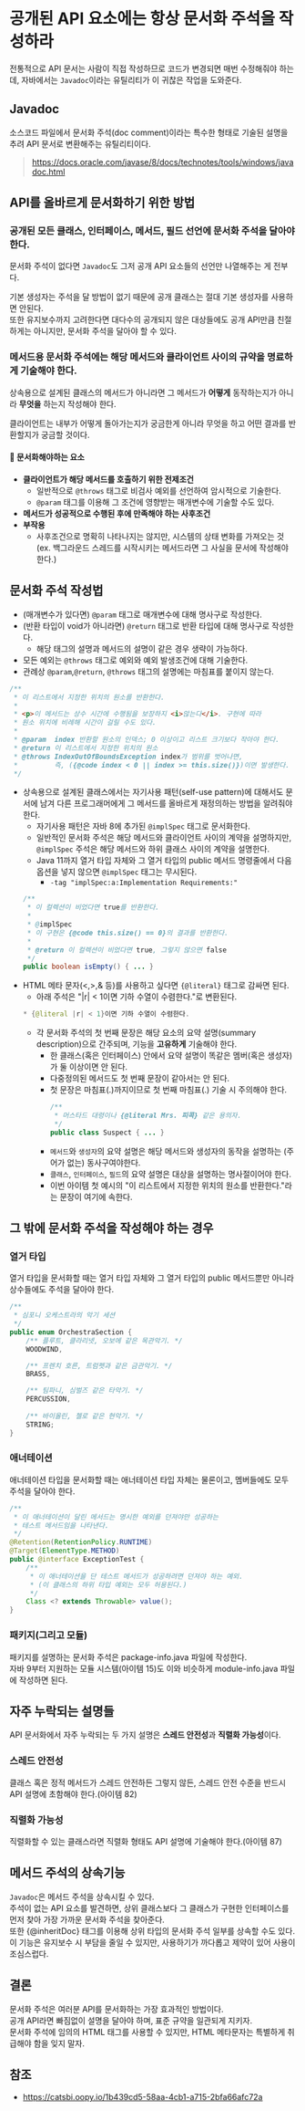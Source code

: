 # 공개된 API 요소에는 항상 문서화 주석을 작성하라

전통적으로 API 문서는 사람이 직접 작성하므로 코드가 변경되면 매번 수정해줘야 하는데, 자바에서는 `Javadoc`이라는 유틸리티가 이 귀찮은 작업을 도와준다.

## Javadoc
소스코드 파일에서 문서화 주석(doc comment)이라는 특수한 형태로 기술된 설명을 추려 API 문서로 변환해주는 유틸리티이다.
> https://docs.oracle.com/javase/8/docs/technotes/tools/windows/javadoc.html

## API를 올바르게 문서화하기 위한 방법
### 공개된 모든 클래스, 인터페이스, 메서드, 필드 선언에 문서화 주석을 달아야 한다. 
문서화 주석이 없다면 `Javadoc`도 그저 공개 API 요소들의 선언만 나열해주는 게 전부다.

기본 생성자는 주석을 달 방법이 없기 때문에 공개 클래스는 절대 기본 생성자를 사용하면 안된다.  
또한 유지보수까지 고려한다면 대다수의 공개되지 않은 대상들에도 공개 API만큼 친절하게는 아니지만, 문서화 주석을 달아야 할 수 있다.
### 메서드용 문서화 주석에는 해당 메서드와 클라이언트 사이의 규약을 명료하게 기술해야 한다.
상속용으로 설계된 클래스의 메서드가 아니라면 그 메서드가 **어떻게** 동작하는지가 아니라 **무엇을** 하는지 작성해야 한다.

클라이언트는 내부가 어떻게 돌아가는지가 궁금한게 아니라 무엇을 하고 어떤 결과를 반환할지가 궁금할 것이다.  

#### 📍 문서화해야하는 요소
- **클라이언트가 해당 메서드를 호출하기 위한 전제조건**
  - 일반적으로 `@throws` 태그로 비검사 예외를 선언하여 암시적으로 기술한다.
  - `@param` 태그를 이용해 그 조건에 영향받는 매개변수에 기술할 수도 있다.
- **메서드가 성공적으로 수행된 후에 만족해야 하는 사후조건**
- **부작용**
  - 사후조건으로 명확히 나타나지는 않지만, 시스템의 상태 변화를 가져오는 것  
    (ex. 백그라운드 스레드를 시작시키는 메서드라면 그 사실을 문서에 작성해야 한다.)
## 문서화 주석 작성법
- (매개변수가 있다면) `@param` 태그로 매개변수에 대해 명사구로 작성한다.
- (반환 타입이 void가 아니라면) `@return` 태그로 반환 타입에 대해 명사구로 작성한다.
  - 해당 태그의 설명과 메서드의 설명이 같은 경우 생략이 가능하다.
- 모든 예외는 `@throws` 태그로 예외와 예외 발생조건에 대해 기술한다.
- 관례상 `@param`,`@return`, `@throws` 태그의 설명에는 마침표를 붙이지 않는다.
```java
/**
 * 이 리스트에서 지정한 위치의 원소를 반환한다.
 * 
 * <p>이 메서드는 상수 시간에 수행됨을 보장하지 <i>않는다</i>. 구현에 따라
 * 원소 위치에 비례해 시간이 걸릴 수도 있다.
 * 
 * @param  index 반환할 원소의 인덱스; 0 이상이고 리스트 크기보다 작아야 한다.
 * @return 이 리스트에서 지정한 위치의 원소
 * @throws IndexOutOfBoundsException index가 범위를 벗어나면,
 *         즉, ({@code index < 0 || index >= this.size()})이면 발생한다.
 */
```
- 상속용으로 설계된 클래스에서는 자기사용 패턴(self-use pattern)에 대해서도 문서에 남겨 다른 프로그래머에게 그 메서드를 올바르게 재정의하는 방법을 알려줘야 한다.
  - 자기사용 패턴은 자바 8에 추가된 `@implSpec` 태그로 문서화한다.
  - 일반적인 문서화 주석은 해당 메서드와 클라이언트 사이의 계약을 설명하지만,   
    `@implSpec` 주석은 해당 메서드와 하위 클래스 사이의 계약을 설명한다.
  - Java 11까지 열거 타입 자체와 그 열거 타입의 public 메서드 명령줄에서 다음 옵션을 넣지 않으면 `@implSpec` 태그는 무시된다.
    - `-tag "implSpec:a:Implementation Requirements:"`
  ```java
  /**
   * 이 컬렉션이 비었다면 true를 반환한다.
   * 
   * @implSpec 
   * 이 구현은 {@code this.size() == 0}의 결과를 반환한다.
   * 
   * @return 이 컬렉션이 비었다면 true, 그렇지 않으면 false
   */
  public boolean isEmpty() { ... }
  ```
- HTML 메타 문자(<,>,& 등)를 사용하고 싶다면 `{@literal}` 태그로 감싸면 된다.
  - 아래 주석은 "|r| < 1이면 기하 수열이 수렴한다."로 변환된다.
  ```java
  * {@literal |r| < 1}이면 기하 수열이 수렴한다.
  ```
  - 각 문서화 주석의 첫 번째 문장은 해당 요소의 요약 설명(summary description)으로 간주되며, 기능을 **고유하게** 기술해야 한다.
    - 한 클래스(혹은 인터페이스) 안에서 요약 설명이 똑같은 멤버(혹은 생성자)가 둘 이상이면 안 된다.
    - 다중정의된 메서드도 첫 번째 문장이 같아서는 안 된다.
    - 첫 문장은 마침표(.)까지이므로 첫 번째 마침표(.) 기술 시 주의해야 한다.
       ```java
       /**
        * 머스타드 대령이나 {@literal Mrs. 피콕} 같은 용의자.
        */
       public class Suspect { ... }
      ```
    - `메서드`와 `생성자`의 요약 설명은 해당 메서드와 생성자의 동작을 설명하는 (주어가 없는) 동사구여야한다.
    - `클래스`, `인터페이스`, `필드`의 요약 설명은 대상을 설명하는 명사절이어야 한다.
    - 이번 아이템 첫 예시의 "이 리스트에서 지정한 위치의 원소를 반환한다."라는 문장이 여기에 속한다.

## 그 밖에 문서화 주석을 작성해야 하는 경우
### 열거 타입
열거 타입을 문서화할 때는 열거 타입 자체와 그 열거 타입의 public 메서드뿐만 아니라 상수들에도 주석을 달아야 한다.
```java
/**
 * 심포니 오케스트라의 악기 세션
 */
public enum OrchestraSection {
    /** 플루트, 클라리넷, 오보에 같은 목관악기. */
    WOODWIND,

    /** 프렌치 호른, 트럼펫과 같은 금관악기. */
    BRASS,

    /** 팀파니, 심벌즈 같은 타악기. */
    PERCUSSION,
  
    /** 바이올린, 첼로 같은 현악기. */
    STRING;
}
```
### 애너테이션
애너테이션 타입을 문서화할 때는 애너테이션 타입 자체는 물론이고, 멤버들에도 모두 주석을 달아야 한다.  
```java
/**
 * 이 애너테이션이 달린 메서드는 명시한 예외를 던져야만 성공하는
 * 테스트 메서드임을 나타낸다.
 */
@Retention(RetentionPolicy.RUNTIME)
@Target(ElementType.METHOD)
public @interface ExceptionTest {
    /**
     * 이 애너테이션을 단 테스트 메서드가 성공하려면 던져야 하는 예외.
     * (이 클래스의 하위 타입 예외는 모두 허용된다.)
     */
    Class <? extends Throwable> value();
}
```
### 패키지(그리고 모듈)
패키지를 설명하는 문서화 주석은 package-info.java 파일에 작성한다.  
자바 9부터 지원하는 모듈 시스템(아이템 15)도 이와 비슷하게 module-info.java 파일에 작성하면 된다.

## 자주 누락되는 설명들
API 문서화에서 자주 누락되는 두 가지 설명은 **스레드 안전성**과 **직렬화 가능성**이다.
### 스레드 안전성
클래스 혹은 정적 메서드가 스레드 안전하든 그렇지 않든, 스레드 안전 수준을 반드시 API 설명에 초함해야 한다.(아이템 82)  
### 직렬화 가능성
직렬화할 수 있는 클래스라면 직렬화 형태도 API 설명에 기술해야 한다.(아이템 87)

## 메서드 주석의 상속기능
`Javadoc`은 메서드 주석을 상속시킬 수 있다.  
주석이 없는 API 요소를 발견하면, 상위 클래스보다 그 클래스가 구현한 인터페이스를 먼저 찾아 가장 가까운 문서화 주석을 찾아준다.  
또한 {@inheritDoc} 태그를 이용해 상위 타입의 문서화 주석 일부를 상속할 수도 있다.  
이 기능은 유지보수 시 부담을 줄일 수 있지만, 사용하기가 까다롭고 제약이 있어 사용이 조심스럽다.

## 결론
문서화 주석은 여러분 API를 문서화하는 가장 효과적인 방법이다.  
공개 API라면 빠짐없이 설명을 달아야 하며, 표준 규약을 일관되게 지키자.  
문서화 주석에 임의의 HTML 태그를 사용할 수 있지만, HTML 메타문자는 특별하게 취급해야 함을 잊지 말자.

## 참조
- https://catsbi.oopy.io/1b439cd5-58aa-4cb1-a715-2bfa66afc72a
